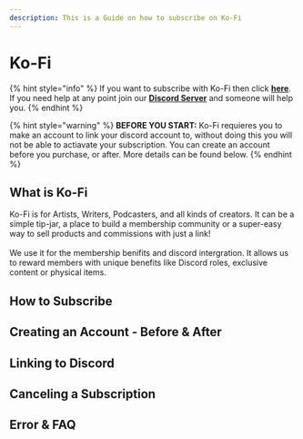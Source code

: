 ```yaml
---
description: This is a Guide on how to subscribe on Ko-Fi
---
```


# Ko-Fi

{% hint style="info" %}
If you want to subscribe with Ko-Fi then click [**here**](https://ko-fi.com/ritabot). \
If you need help at any point join our [**Discord Server**](https://discord.gg/mgNR64R) and someone will help you.
{% endhint %}

{% hint style="warning" %}
**BEFORE YOU START:** Ko-Fi requieres you to make an account to link your discord account to, without doing this you will not be able to actiavate your subscription. You can create an account before you purchase, or after. More details can be found below.
{% endhint %}

## What is Ko-Fi

Ko-Fi is for Artists, Writers, Podcasters, and all kinds of creators. It can be a simple tip-jar, a place to build a membership community or a super-easy way to sell products and commissions with just a link!\
\
We use it for the membership benifits and discord intergration. It allows us to reward members with unique benefits like Discord roles, exclusive content or physical items.

## How to Subscribe



## Creating an Account - Before & After



## Linking to Discord



## Canceling a Subscription



## Error & FAQ

